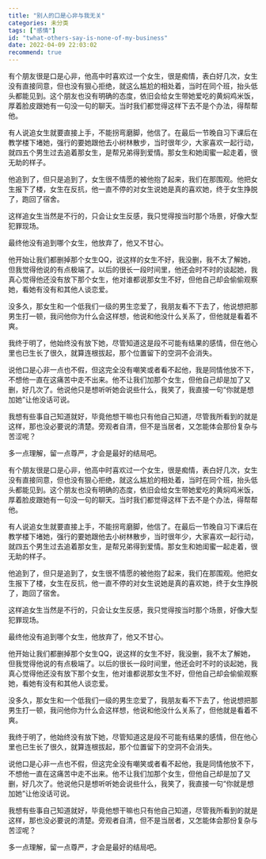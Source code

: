 ```yaml
---
title: "别人的口是心非与我无关"
categories: 未分类
tags: ["感情"]
id: "twhat-others-say-is-none-of-my-business"
date: 2022-04-09 22:03:02
recommend: true
---
```


有个朋友很是口是心非，他高中时喜欢过一个女生，很是痴情，表白好几次，女生没有直接同意，但也没有狠心拒绝，就这么尴尬的相处着，当时在同个班，抬头低头都能见到。这个朋友也没有明确的态度，依旧会给女生带她爱吃的黄焖鸡米饭，厚着脸皮跟她有一句没一句的聊天。当时我们都觉得这样下去不是个办法，得帮帮他。

有人说追女生就要直接上手，不能拐弯磨脚，他信了。在最后一节晚自习下课后在教学楼下堵她，强行的要她跟他去小树林散步，当时很年少，大家喜欢一起行动，就四五个男生过去追着那女生，是帮兄弟得到爱情。那女生和她闺蜜一起走着，很无助的样子。

他追到了，但只是追到了，女生很不情愿的被他抱了起来，我们在那围观。他把女生报下了楼，女生在反抗，他一直不停的对女生说她是真的喜欢她，终于女生挣脱了，跑回了宿舍。

这样追女生当然是不行的，只会让女生反感，我只觉得按当时那个场景，好像大型犯罪现场。

最终他没有追到哪个女生，他放弃了，他又不甘心。

他开始让我们都删掉那个女生QQ，说这样的女生不好，我没删，我不太了解她，但我觉得他说的有点极端了。以后的很长一段时间里，他还会时不时的谈起她，我真心觉得他还没有放下那个女生，他对谁都说那女生不好，但他自己却会偷偷观察她，看她有没有和其他人谈恋爱。

没多久，那女生和一个低我们一级的男生恋爱了，我朋友看不下去了，他说想把那男生打一顿，我问他你为什么会这样想，他说和他没什么关系了，但他就是看着不爽。

我终于明了，他始终没有放下她，尽管知道这是段不可能有结果的感情，但在他心里也已生长了很久，就算连根拔起，那个位置留下的空洞不会消失。

说他口是心非一点也不假，但这完全没有嘲笑或者看不起他，我是同情他放不下，不想他一直在这痛苦中走不出来。他不让我们加那个女生，但他自己却是加了又删，好几次了。他说他只是想听听她会说些什么，我笑了，我直接一句“你就是想加她”让他没话可说。

我想有些事自己知道就好，毕竟他想干嘛也只有他自己知道，尽管我所看到的就是这样，那也没必要说的清楚。旁观者自清，但不是当居者，又怎能体会那份复杂与苦涩呢？

多一点理解，留一点尊严，才会是最好的结局吧。

有个朋友很是口是心非，他高中时喜欢过一个女生，很是痴情，表白好几次，女生没有直接同意，但也没有狠心拒绝，就这么尴尬的相处着，当时在同个班，抬头低头都能见到。这个朋友也没有明确的态度，依旧会给女生带她爱吃的黄焖鸡米饭，厚着脸皮跟她有一句没一句的聊天。当时我们都觉得这样下去不是个办法，得帮帮他。

有人说追女生就要直接上手，不能拐弯磨脚，他信了。在最后一节晚自习下课后在教学楼下堵她，强行的要她跟他去小树林散步，当时很年少，大家喜欢一起行动，就四五个男生过去追着那女生，是帮兄弟得到爱情。那女生和她闺蜜一起走着，很无助的样子。

他追到了，但只是追到了，女生很不情愿的被他抱了起来，我们在那围观。他把女生报下了楼，女生在反抗，他一直不停的对女生说她是真的喜欢她，终于女生挣脱了，跑回了宿舍。

这样追女生当然是不行的，只会让女生反感，我只觉得按当时那个场景，好像大型犯罪现场。

最终他没有追到哪个女生，他放弃了，他又不甘心。

他开始让我们都删掉那个女生QQ，说这样的女生不好，我没删，我不太了解她，但我觉得他说的有点极端了。以后的很长一段时间里，他还会时不时的谈起她，我真心觉得他还没有放下那个女生，他对谁都说那女生不好，但他自己却会偷偷观察她，看她有没有和其他人谈恋爱。

没多久，那女生和一个低我们一级的男生恋爱了，我朋友看不下去了，他说想把那男生打一顿，我问他你为什么会这样想，他说和他没什么关系了，但他就是看着不爽。

我终于明了，他始终没有放下她，尽管知道这是段不可能有结果的感情，但在他心里也已生长了很久，就算连根拔起，那个位置留下的空洞不会消失。

说他口是心非一点也不假，但这完全没有嘲笑或者看不起他，我是同情他放不下，不想他一直在这痛苦中走不出来。他不让我们加那个女生，但他自己却是加了又删，好几次了。他说他只是想听听她会说些什么，我笑了，我直接一句“你就是想加她”让他没话可说。

我想有些事自己知道就好，毕竟他想干嘛也只有他自己知道，尽管我所看到的就是这样，那也没必要说的清楚。旁观者自清，但不是当居者，又怎能体会那份复杂与苦涩呢？

多一点理解，留一点尊严，才会是最好的结局吧。